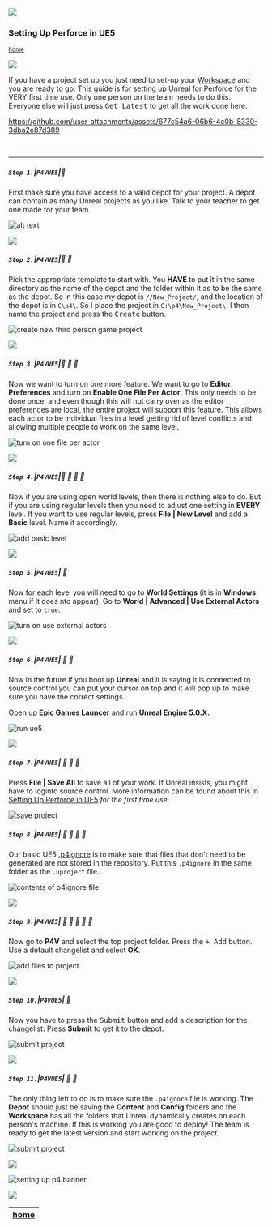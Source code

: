 ![](../images/line3.png)

### Setting Up Perforce in UE5

<sub>[home](../README.md#user-content-p4v)</sub>

![](../images/line3.png)

If you have a project set up you just need to set-up your [Workspace](https://github.com/maubanel/p4v-unreal/blob/main/workspaces/README.md#user-content-workspaces-in-p4v) and you are ready to go.  This guide is for setting up Unreal for Perforce for the VERY first time use. Only one person on the team needs to do this.  Everyone else will just press <kbd>Get Latest</kbd> to get all the work done here.

https://github.com/user-attachments/assets/677c54a6-06b6-4c0b-8330-3dba2e87d389

<br>

---


##### `Step 1.`\|`P4VUE5`|:small_blue_diamond:

First make sure you have access to a valid depot for your project.  A depot can contain as many Unreal projects as you like.  Talk to your teacher to get one made for your team.

![alt text](images/runUnrealEngine.png)

![](../images/line2.png)

##### `Step 2.`\|`P4VUE5`|:small_blue_diamond: :small_blue_diamond: 

Pick the appropriate template to start with.  You **HAVE** to put it in the same directory as the name of the depot and the folder within it as to be the same as the depot. So in this case my depot is `//New_Project/`, and the location of the depot is in `C\p4\`.  So I place the project in `C:\p4\New_Project\`.  I then name the project and press the <kbd>Create</kbd> button.

![create new third person game project](images/createNewGame.png)


![](../images/line2.png)

##### `Step 3.`\|`P4VUE5`|:small_blue_diamond: :small_blue_diamond: :small_blue_diamond:

Now we want to turn on one more feature.  We want to go to **Editor Preferences** and turn on **Enable One File Per Actor**.  This only needs to be done once, and even though this will not carry over as the editor preferences are local, the entire project will support this feature.  This allows each actor to be individual files in a level getting rid of level conflicts and allowing multiple people to work on the same level.

![turn on one file per actor](images/enableOneFilePerActor.png)

![](../images/line2.png)

##### `Step 4.`\|`P4VUE5`|:small_blue_diamond: :small_blue_diamond: :small_blue_diamond: :small_blue_diamond:

Now if you are using open world levels, then there is nothing else to do. But if you are using regular levels then you need to adjust one setting in **EVERY** level.  If you want to use regular levels, press **File | New Level** and add a **Basic** level.  Name it accordingly.

![add basic level](images/oneFilePerActor.png)

![](../images/line2.png)

##### `Step 5.`\|`P4VUE5`| :small_orange_diamond:

Now for each level you will need to go to **World Settings** (it is in **Windows** menu if it does nto appear).  Go to  **World | Advanced | Use External Actors** and set to `true`.

![turn on use external actors](images/useExternalActors.png)

![](../images/line2.png)

##### `Step 6.`\|`P4VUE5`| :small_orange_diamond: :small_blue_diamond:

Now in the future if you boot up **Unreal** and it is saying it is connected to source control you can put your cursor on top and it will pop up to make sure you have the correct settings.

Open up **Epic Games Launcer** and run **Unreal Engine 5.0.X.**

![run ue5](images/runUnrealEngine.png)

![](../images/line2.png)

##### `Step 7.`\|`P4VUE5`| :small_orange_diamond: :small_blue_diamond: :small_blue_diamond:

Press **File | Save All** to save all of your work.  If Unreal insists, you might have to loginto source control.  More information can be found about this in [Setting Up Perforce in UE5](../ue5/README.md#user-content-setting-up-perforce-in-ue5) *for the first time use*.

![save project](images/saveAll.png)

##### `Step 8.`\|`P4VUE5`| :small_orange_diamond: :small_blue_diamond: :small_blue_diamond: :small_blue_diamond:

Our basic UE5 [.p4ignore](../files/ue5/.p4ignore) is to make sure that files that don't need to be generated are not stored in the repository. Put this `.p4ignore` in the same folder as the `.uproject` file.

![contents of p4ignore file](images/p4v.png)


![](../images/line3.png)

##### `Step 9.`\|`P4VUE5`| :small_orange_diamond: :small_blue_diamond: :small_blue_diamond: :small_blue_diamond: :small_blue_diamond:

Now go to **P4V** and select the top project folder.  Press the <kbd>+ Add</kbd> button. Use a default changelist and select **OK**.

![add files to project](images/addFiles.png)

![](../images/line3.png)

##### `Step 10.`\|`P4VUE5`| :large_blue_diamond:

Now you have to press the <kbd>Submit</kbd> button and add a description for the changelist.  Press **Submit** to get it to the depot.

![submit project](images/submitChangelist.png)

![](../images/line3.png)

##### `Step 11.`\|`P4VUE5`| :large_blue_diamond: :small_blue_diamond: 

The only thing left to do is to make sure the `.p4ignore` file is working.  The **Depot** should just be saving the **Content** and **Config** folders and the **Workspace** has all the folders that Unreal dynamically creates on each person's machine.  If this is working you are good to deploy! The team is ready to get the latest version and start working on the project.

![submit project](images/confirmP4Ignore.png)


![](../images/line.png)

![setting up p4 banner](images/banner.png)


![](../images/line.png)

| [home](../README.md#user-content-p4v) | 
|---|

